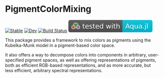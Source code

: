 # PigmentColorMixing

[![Stable](https://img.shields.io/badge/docs-stable-blue.svg)](https://asinghvi17.github.io/PigmentColorMixing.jl/stable/)
[![Dev](https://img.shields.io/badge/docs-dev-blue.svg)](https://asinghvi17.github.io/PigmentColorMixing.jl/dev/)
[![Build Status](https://github.com/asinghvi17/PigmentColorMixing.jl/actions/workflows/CI.yml/badge.svg?branch=main)](https://github.com/asinghvi17/PigmentColorMixing.jl/actions/workflows/CI.yml?query=branch%3Amain)
[![Aqua](https://raw.githubusercontent.com/JuliaTesting/Aqua.jl/master/badge.svg)](https://github.com/JuliaTesting/Aqua.jl)

This package provides a framework to mix colors as pigments using the Kubelka-Munk model in a pigment-based color space.  

It also offers a way to decompose colors into components in arbitrary, user-specified pigment spaces, as well as offering representations of pigments, both as efficient RGB-based representations, and as more accurate, but less efficient, arbitrary spectral representations.